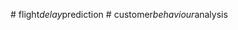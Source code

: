 
#   f l i g h t _ d e l a y _ p r e d i c t i o n 
 
 
#   c u s t o m e r _ b e h a v i o u r _ a n a l y s i s  
 